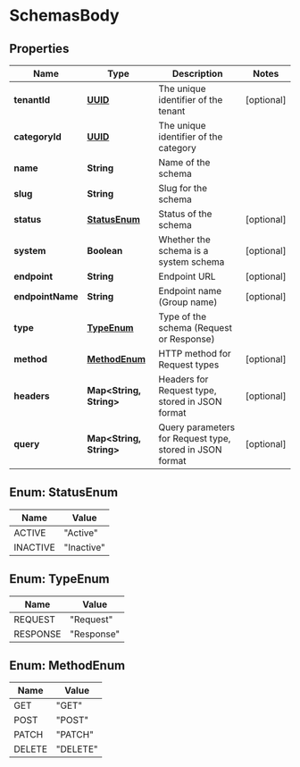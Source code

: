 # SchemasBody

## Properties
Name | Type | Description | Notes
------------ | ------------- | ------------- | -------------
**tenantId** | [**UUID**](UUID.md) | The unique identifier of the tenant |  [optional]
**categoryId** | [**UUID**](UUID.md) | The unique identifier of the category | 
**name** | **String** | Name of the schema | 
**slug** | **String** | Slug for the schema | 
**status** | [**StatusEnum**](#StatusEnum) | Status of the schema |  [optional]
**system** | **Boolean** | Whether the schema is a system schema |  [optional]
**endpoint** | **String** | Endpoint URL |  [optional]
**endpointName** | **String** | Endpoint name (Group name) |  [optional]
**type** | [**TypeEnum**](#TypeEnum) | Type of the schema (Request or Response) | 
**method** | [**MethodEnum**](#MethodEnum) | HTTP method for Request types |  [optional]
**headers** | **Map&lt;String, String&gt;** | Headers for Request type, stored in JSON format |  [optional]
**query** | **Map&lt;String, String&gt;** | Query parameters for Request type, stored in JSON format |  [optional]

<a name="StatusEnum"></a>
## Enum: StatusEnum
Name | Value
---- | -----
ACTIVE | &quot;Active&quot;
INACTIVE | &quot;Inactive&quot;

<a name="TypeEnum"></a>
## Enum: TypeEnum
Name | Value
---- | -----
REQUEST | &quot;Request&quot;
RESPONSE | &quot;Response&quot;

<a name="MethodEnum"></a>
## Enum: MethodEnum
Name | Value
---- | -----
GET | &quot;GET&quot;
POST | &quot;POST&quot;
PATCH | &quot;PATCH&quot;
DELETE | &quot;DELETE&quot;
